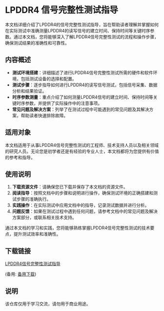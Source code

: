 # LPDDR4 信号完整性测试指导

本文档详细介绍了LPDDR4的信号完整性测试指导，旨在帮助读者理解并掌握如何在实际测试中准确测量LPDDR4的读写信号的建立时间、保持时间等关键时序参数。通过本文档，您将能够深入了解LPDDR4信号完整性测试的流程和操作步骤，确保测试结果的准确性和可靠性。

## 内容概述

- **测试环境搭建**：详细描述了进行LPDDR4信号完整性测试所需的硬件和软件环境，包括测试设备的选择和配置。
- **测试步骤**：逐步指导如何进行LPDDR4的读写信号测试，包括信号采集、数据分析和结果验证。
- **时序参数测量**：重点介绍了如何测量LPDDR4信号的建立时间、保持时间等关键时序参数，并提供了实际操作中的注意事项。
- **常见问题及解决方案**：列举了在测试过程中可能遇到的常见问题及其解决方案，帮助读者快速排除故障。

## 适用对象

本文档适用于从事LPDDR4信号完整性测试的工程师、技术支持人员以及相关领域的研究人员。无论您是初学者还是有经验的专业人士，本文档都将为您提供有价值的参考和指导。

## 使用说明

1. **下载资源文件**：请确保您已下载并保存了本文档的资源文件。
2. **阅读指导**：按照文档中的步骤和说明进行操作，确保测试环境的正确搭建和测试步骤的准确执行。
3. **实践操作**：在实际测试中应用文档中的指导，记录测试数据并进行分析。
4. **问题反馈**：如果在测试过程中遇到任何问题，请参考文档中的常见问题及解决方案部分，或联系相关技术支持。

通过本文档的学习和实践，您将能够熟练掌握LPDDR4信号完整性测试的技术要点，提升测试效率和准确性。

## 下载链接
[LPDDR4信号完整性测试指导](https://pan.quark.cn/s/7f8bfe191e5d) 

(备用: [备用下载](https://pan.baidu.com/s/1PThTvYu-fe1YgAkFjKuklA?pwd=1234))

## 说明

该仓库仅用于学习交流，请勿用于商业用途。
